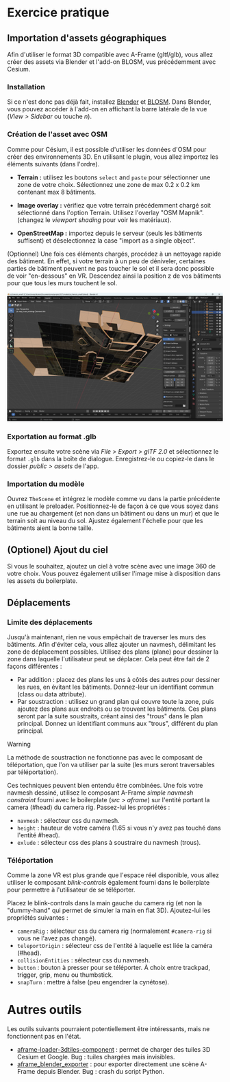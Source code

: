 # Exercice pratique

## Importation d'assets géographiques

Afin d'utiliser le format 3D compatible avec A-Frame (gltf/glb), vous allez créer des assets via Blender et l'add-on BLOSM, vus précédemment avec Cesium.

### Installation

Si ce n'est donc pas déjà fait, installez [Blender](https://www.blender.org/download/) et [BLOSM](https://prochitecture.gumroad.com/l/blender-osm). Dans Blender, vous pouvez accéder à l'add-on en affichant la barre latérale de la vue (_View > Sidebar_ ou touche _n_).

### Création de l'asset avec OSM

Comme pour Césium, il est possible d'utiliser les données d'OSM pour créer des environnements 3D. En utilisant le plugin, vous allez importez les éléments suivants (dans l'ordre).

- __Terrain :__ utilisez les boutons `select` and `paste` pour sélectionner une zone de votre choix. Sélectionnez une zone de max 0.2 x 0.2 km contenant max 8 bâtiments.

- __Image overlay :__ vérifiez que votre terrain précédemment chargé soit sélectionné dans l'option Terrain. Utilisez l'overlay "OSM Mapnik". (changez le _viewport shading_ pour voir les matériaux).

- __OpenStreetMap :__ importez depuis le serveur (seuls les bâtiments suffisent) et déselectionnez la case "import as a single object".

(Optionnel) Une fois ces éléments chargés, procédez à un nettoyage rapide des bâtiment. En effet, si votre terrain à un peu de déniveler, certaines parties de bâtiment peuvent ne pas toucher le sol et il sera donc possible de voir "en-dessous" en VR. Descendez ainsi la position z de vos bâtiments pour que tous les murs touchent le sol.

![Scène vue d'en dessous, Blender](../img/blender_blosm_scene_vue_dessous.png)

### Exportation au format .glb

 Exportez ensuite votre scène via _File > Export > glTF 2.0_ et sélectionnez le format `.glb` dans la boîte de dialogue. Enregistrez-le ou copiez-le dans le dossier _public > assets_ de l'app.

### Importation du modèle

Ouvrez `TheScene` et intégrez le modèle comme vu dans la partie précédente en utilisant le preloader. Positionnez-le de façon à ce que vous soyez dans une rue au chargement (et non dans un bâtiment ou dans un mur) et que le terrain soit au niveau du sol. Ajustez également l'échelle pour que les bâtiments aient la bonne taille.

## (Optionel) Ajout du ciel

Si vous le souhaitez, ajoutez un ciel à votre scène avec une image 360 de votre choix. Vous pouvez également utiliser l'image mise à disposition dans les assets du boilerplate.

## Déplacements

### Limite des déplacements

Jusqu'à maintenant, rien ne vous empêchait de traverser les murs des bâtiments. Afin d'éviter cela, vous allez ajouter un navmesh, délimitant les zone de déplacement possibles. Utilisez des plans (plane) pour dessiner la zone dans laquelle l'utilisateur peut se déplacer. Cela peut être fait de 2 façons différentes :

- Par addition : placez des plans les uns à côtés des autres pour dessiner les rues, en évitant les bâtiments. Donnez-leur un identifiant commun (class ou data attribute).
- Par soustraction : utilisez un grand plan qui couvre toute la zone, puis ajoutez des plans aux endroits ou se trouvent les bâtiments. Ces plans seront par la suite soustraits, créant ainsi des "trous" dans le plan principal. Donnez un identifiant communs aux "trous", différent du plan principal.

> [!WARNING]
> La méthode de soustraction ne fonctionne pas avec le composant de téléportation, que l'on va utiliser par la suite (les murs seront traversables par téléportation).

Ces techniques peuvent bien entendu être combinées. Une fois votre navmesh dessiné, utilisez le composant A-Frame _simple navmesh constraint_ fourni avec le boilerplate (_src > aframe_) sur l'entité portant la camera (#head) du camera rig. Passez-lui les propriétés :

- `navmesh` : sélecteur css du navmesh.
- `height` : hauteur de votre caméra (1.65 si vous n'y avez pas touché dans l'entité #head).
- `exlude` : sélecteur css des plans à soustraire du navmesh (trous).

<!-- Ajoutez également le composant suivant à votre entité #head :

    disable-in-vr="component: simple-navmesh-constraint;"

Le navmesh n'est en effet pas nécessaire en VR (et ne), les murs nous empêchant instinctivement de les "traverser".   -->

### Téléportation

Comme la zone VR est plus grande que l'espace réel disponible, vous allez utiliser le composant _blink-controls_ également fourni dans le boilerplate pour permettre à l'utilisateur de se téléporter.

Placez le blink-controls dans la main gauche du camera rig (et non la "dummy-hand" qui permet de simuler la main en flat 3D). Ajoutez-lui les propriétés suivantes :

- `cameraRig` : sélecteur css du camera rig (normalement `#camera-rig` si vous ne l'avez pas changé).
- `teleportOrigin` : sélecteur css de l'entité à laquelle est liée la caméra (#head).
- `collisionEntities` : sélecteur css du navmesh.
- `button` : bouton à presser pour se téléporter. À choix entre trackpad, trigger, grip, menu ou thumbstick.
- `snapTurn` : mettre à false (peu engendrer la cynétose).

# Autres outils

Les outils suivants pourraient potentiellement être intéressants, mais ne fonctionnent pas en l'état.

- [aframe-loader-3dtiles-component](https://github.com/nytimes/aframe-loader-3dtiles-component) : permet de charger des tuiles 3D Cesium et Google. Bug : tuiles chargées mais invisibles.
- [aframe_blender_exporter](https://github.com/silverslade/aframe_blender_exporter) : pour exporter directement une scène A-Frame depuis Blender. Bug : crash du script Python.


